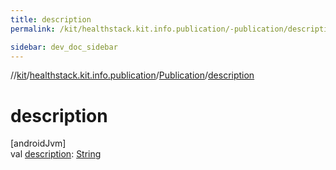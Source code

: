 ```yaml
---
title: description
permalink: /kit/healthstack.kit.info.publication/-publication/description.html

sidebar: dev_doc_sidebar
---
```

//[kit](../../../index.html)/[healthstack.kit.info.publication](../index.html)/[Publication](index.html)/[description](description.html)



# description



[androidJvm]\
val [description](description.html): [String](https://kotlinlang.org/api/latest/jvm/stdlib/kotlin/-string/index.html)




